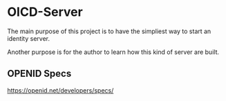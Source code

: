 # OICD-Server

The main purpose of this project is to have the simpliest way to start an identity server.

Another purpose is for the author to learn how this kind of server are built.

## OPENID Specs

https://openid.net/developers/specs/
